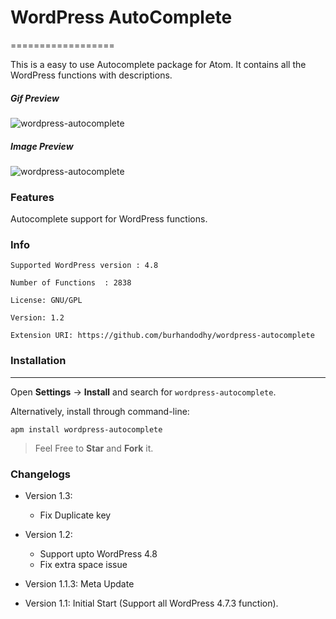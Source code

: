 # WordPress AutoComplete
==================

This is a easy to use Autocomplete package for Atom. It contains all the WordPress functions with descriptions. 

##### Gif Preview
![wordpress-autocomplete](http://i.imgur.com/HFtXHwz.gif)


##### Image Preview
![wordpress-autocomplete](http://i.imgur.com/fa1SyA1.jpg)


### Features

Autocomplete support for WordPress functions.

### Info


    Supported WordPress version : 4.8

    Number of Functions  : 2838

    License: GNU/GPL
    
    Version: 1.2
    
    Extension URI: https://github.com/burhandodhy/wordpress-autocomplete


### Installation
------------
Open **Settings** → **Install** and search for `wordpress-autocomplete`.

Alternatively, install through command-line:

	apm install wordpress-autocomplete

  > Feel Free to **Star** and **Fork** it.

### Changelogs
- Version 1.3:
  * Fix Duplicate key

- Version 1.2:
  * Support upto WordPress 4.8
  * Fix extra space issue


- Version 1.1.3: Meta Update

- Version 1.1: Initial Start (Support all WordPress 4.7.3 function).
